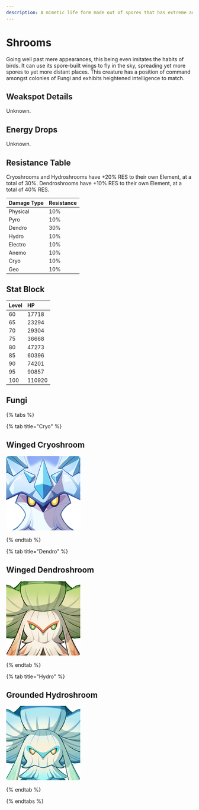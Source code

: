 ```yaml
---
description: A mimetic life form made out of spores that has extreme adaptability.
---
```


# Shrooms

Going well past mere appearances, this being even imitates the habits of birds. It can use its spore-built wings to fly in the sky, spreading yet more spores to yet more distant places.
This creature has a position of command amongst colonies of Fungi and exhibits heightened intelligence to match.

## Weakspot Details

Unknown.  

## Energy Drops

Unknown.  

## Resistance Table

Cryoshrooms and Hydroshrooms have +20% RES to their own Element, at a total of 30%. Dendroshrooms have +10% RES to their own Element, at a total of 40% RES.  

| Damage Type | Resistance |
| :--- | :--- |
| Physical | 10% |
| Pyro | 10% |
| Dendro | 30% |
| Hydro | 10% |
| Electro | 10% |
| Anemo | 10% |
| Cryo | 10% |
| Geo | 10% |

## Stat Block

| Level | HP |
| :--- | :--- |
| 60 | 17718 |
| 65 | 23294 |
| 70 | 29304 |
| 75 | 36668 |
| 80 | 47273 |
| 85 | 60396 |
| 90 | 74201 |
| 95 | 90857 |
| 100 | 110920 |

## Fungi 

{% tabs %}

{% tab title="Cryo" %}

## Winged Cryoshroom

<img src="../../.gitbook/assets/enemy/mystical/Enemy_Winged_Cryoshroom_Icon.webp" width="200" height="200" />

{% endtab %}

{% tab title="Dendro" %}

## Winged Dendroshroom

<img src="../../.gitbook/assets/enemy/mystical/Enemy_Winged_Dendroshroom_Icon.webp" width="200" height="200" />

{% endtab %}

{% tab title="Hydro" %}

## Grounded Hydroshroom

<img src="../../.gitbook/assets/enemy/mystical/Enemy_Grounded_Hydroshroom_Icon.webp" width="200" height="200" />

{% endtab %}

{% endtabs %}
